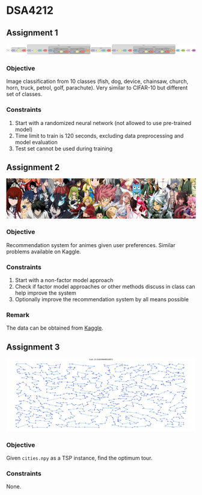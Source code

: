 # DSA4212

## Assignment 1

![ResNet](assignment_1/a1_final.png)

### Objective
Image classification from 10 classes (fish, dog, device, chainsaw, church, horn, truck, petrol, golf, parachute). Very similar to CIFAR-10 but different set of classes.

### Constraints
1. Start with a randomized neural network (not allowed to use pre-trained model)
2. Time limit to train is 120 seconds, excluding data preprocessing and model evaluation
3. Test set cannot be used during training

## Assignment 2

![Anime](assignment_2/anime.png)

### Objective
Recommendation system for animes given user preferences. Similar problems available on Kaggle.

### Constraints
1. Start with a non-factor model approach
2. Check if factor model approaches or other methods discuss in class can help improve the system
3. Optionally improve the recommendation system by all means possible

### Remark
The data can be obtained from [Kaggle](https://www.kaggle.com/datasets/CooperUnion/anime-recommendations-database).

## Assignment 3

![TSP](assignment_3/pyconcorde.jpg)

### Objective
Given `cities.npy` as a TSP instance, find the optimum tour.

### Constraints
None.
